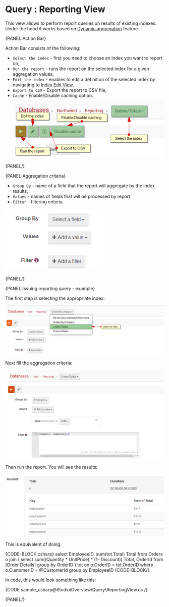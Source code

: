 # Query : Reporting View

This view allows to perform report queries on results of existing indexes. Under the hood it works based on [Dynamic aggregation](../../../indexes/querying/dynamic-aggregation) feature.

{PANEL:Action Bar}

Action Bar consists of the following:

- `Select the index` - first you need to choose an index you want to report on,
- `Run the report` - runs the report on the selected index for a given aggregation values,
- `Edit the index` - enables to edit a definition of the selected index by navigating to [Index Edit View](../indexes/index-edit-view),
- `Export to CSV` - Export the report to CSV file,
- `Cache` - Enable/Disable caching option.
![Figure 1. Studio. Reporting View.](images/reporting_view_1.png)


{PANEL/}

{PANEL:Aggregation criteria}

- `Group By` - name of a field that the report will aggregate by the index results,
- `Values` - names of fields that will be processed by report
- `Filter` - filtering criteria

![Figure 2. Studio. Reporting View. Criteria](images/reporting_view_2.png)

{PANEL/}


{PANEL:Issuing reporting query - example}

The first step is selecting the appropriate index:

![Figure 3. Studio. Reporting View. Select the index.](images/reporting_view_3.png)

Next fill the aggregation criteria:

![Figure 4. Studio. Reporting View. Set critetia.](images/reporting_view_4.png)

Then run the report. You will see the results:

![Figure 5. Studio. Reporting View. Results.](images/reporting_view_5.png)

This is equivalent of doing:

{CODE-BLOCK:csharp}
select EmployeeID, sum(tot.Total) Total from Orders o join 
    (
        select sum((Quantity * UnitPrice) * (1- Discount)) Total, OrderId from [Order Details]
        group by OrderID
    ) tot
    on o.OrderID = tot.OrderID
where o.CustomerID = @CustomerId
group by EmployeeID
{CODE-BLOCK/}

In code, this would look something like this:

{CODE sample_csharp@Studio\Overview\Query\ReportingView.cs /}

{PANEL/}

